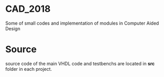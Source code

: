 # CAD_2018
Some of small codes and implementation of modules in Computer Aided Design


# Source
source code of the main VHDL code and testbenchs are located in <strong>src</strong> folder in each project.
